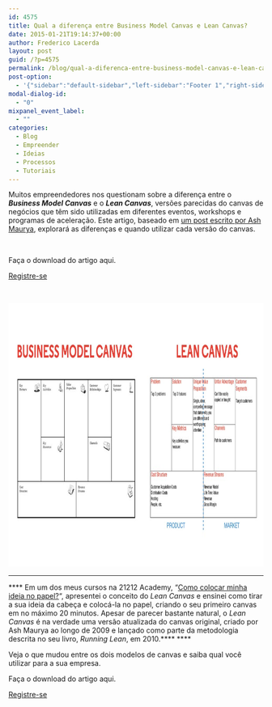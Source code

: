 ```yaml
---
id: 4575
title: Qual a diferença entre Business Model Canvas e Lean Canvas?
date: 2015-01-21T19:14:37+00:00
author: Frederico Lacerda
layout: post
guid: /?p=4575
permalink: /blog/qual-a-diferenca-entre-business-model-canvas-e-lean-canvas/
post-option:
  - '{"sidebar":"default-sidebar","left-sidebar":"Footer 1","right-sidebar":"Footer 1","page-title":"","page-caption":""}'
modal-dialog-id:
  - "0"
mixpanel_event_label:
  - ""
categories:
  - Blog
  - Empreender
  - Ideias
  - Processos
  - Tutoriais
---
```

Muitos empreendedores nos questionam sobre a diferença entre o **_Business Model Canvas_** e o **_Lean Canvas_**, versões parecidas do canvas de negócios que têm sido utilizadas em diferentes eventos, workshops e programas de aceleração. Este artigo, baseado em [um post escrito por Ash Maurya](http://practicetrumpstheory.com/why-lean-canvas/), explorará as diferenças e quando utilizar cada versão do canvas.

&nbsp;

Faça o download do artigo aqui.

<div class="gdlr-course-button" >
  <a  href='http://bit.ly/BMCXLC'>Registre-se</a>
</div>

&nbsp;

[<img class="aligncenter wp-image-4577 size-full" src="/wp-content/uploads/2015/01/21212-Academy-Business-Model-Canvas-X-Lean-Canvas.001-e1421857817345.jpg" alt="business model canvas" width="970" height="522" />](/wp-content/uploads/2015/01/21212-Academy-Business-Model-Canvas-X-Lean-Canvas.001-e1421857817345.jpg)

****

**** Em um dos meus cursos na 21212 Academy, &#8220;[Como colocar minha ideia no papel?](/course/como-colocar-minha-ideia-no-papel/ "Como colocar minha ideia no papel?")&#8220;, apresentei o conceito do _Lean Canvas_ e ensinei como tirar a sua ideia da cabeça e colocá-la no papel, criando o seu primeiro canvas em no máximo 20 minutos. Apesar de parecer bastante natural, o _Lean Canvas_ é na verdade uma versão atualizada do canvas original, criado por Ash Maurya ao longo de 2009 e lançado como parte da metodologia descrita no seu livro, _Running Lean_, em 2010.**** ****

Veja o que mudou entre os dois modelos de canvas e saiba qual você utilizar para a sua empresa.

Faça o download do artigo aqui.

<div class="gdlr-course-button" >
  <a  href='http://bit.ly/BMCXLC'>Registre-se</a>
</div>

&nbsp;

&nbsp;

&nbsp;